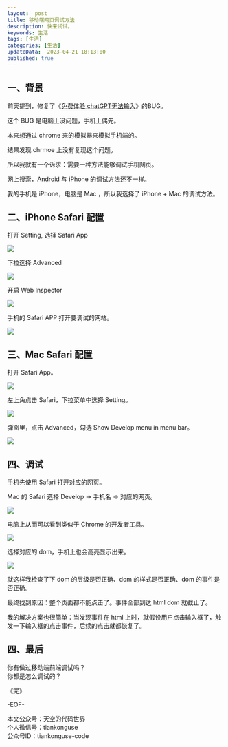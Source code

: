 ```yaml
---   
layout:  post  
title: 移动端网页调试方法    
description: 快来试试。   
keywords: 生活  
tags: [生活]    
categories: [生活]  
updateData:  2023-04-21 18:13:00  
published: true  
---  
```



## 一、背景  


前天提到，修复了《[免费体验 chatGPT无法输入](https://mp.weixin.qq.com/s/vG7w3bCW0WhW8KLtzPe0dQ)》的BUG。  


这个 BUG 是电脑上没问题，手机上偶先。  


本来想通过 chrome 来的模拟器来模拟手机端的。  


结果发现 chrmoe 上没有复现这个问题。  


所以我就有一个诉求：需要一种方法能够调试手机网页。  


网上搜索，Android 与 iPhone 的调试方法还不一样。  


我的手机是 iPhone，电脑是 Mac ，所以我选择了 iPhone + Mac 的调试方法。  



## 二、iPhone Safari 配置  


打开 Setting, 选择 Safari App  


![](https://res2023.tiankonguse.com/images/2023/04/21/001.png)


下拉选择 Advanced  


![](https://res2023.tiankonguse.com/images/2023/04/21/002.png)


开启 Web Inspector  


![](https://res2023.tiankonguse.com/images/2023/04/21/003.png)



手机的 Safari APP 打开要调试的网站。  


![](https://res2023.tiankonguse.com/images/2023/04/21/004.png)


## 三、Mac Safari 配置  


打开 Safari App。  


![](https://res2023.tiankonguse.com/images/2023/04/21/005.png)



左上角点击 Safari，下拉菜单中选择 Setting。  


![](https://res2023.tiankonguse.com/images/2023/04/21/006.png)


弹窗里，点击 Advanced，勾选 Show Develop menu in menu bar。  


![](https://res2023.tiankonguse.com/images/2023/04/21/007.png)


## 四、调试


手机先使用 Safari 打开对应的网页。  


Mac 的 Safari 选择 Develop -> 手机名 -> 对应的网页。  


![](https://res2023.tiankonguse.com/images/2023/04/21/008.png)


电脑上从而可以看到类似于 Chrome 的开发者工具。  


![](https://res2023.tiankonguse.com/images/2023/04/21/009.png)


选择对应的 dom，手机上也会高亮显示出来。  


![](https://res2023.tiankonguse.com/images/2023/04/21/010.png)


就这样我检查了下 dom 的层级是否正确、dom 的样式是否正确、dom 的事件是否正确。  


最终找到原因：整个页面都不能点击了。事件全部到达 html dom 就截止了。  


我的解决方案也很简单：当发现事件在 html 上时，就假设用户点击输入框了，触发一下输入框的点击事件，后续的点击就都恢复了。  


## 四、最后  


你有做过移动端前端调试吗？  
你都是怎么调试的？  




《完》  


-EOF-  



本文公众号：天空的代码世界  
个人微信号：tiankonguse  
公众号ID：tiankonguse-code  
  

